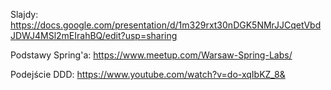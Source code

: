 Slajdy: https://docs.google.com/presentation/d/1m329rxt30nDGK5NMrJJCqetVbdJDWJ4MSl2mEIrahBQ/edit?usp=sharing

Podstawy Spring'a: https://www.meetup.com/Warsaw-Spring-Labs/

Podejście DDD: https://www.youtube.com/watch?v=do-xqIbKZ_8&

